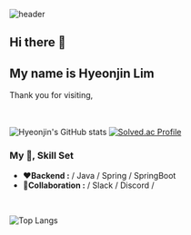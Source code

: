 ![header](https://capsule-render.vercel.app/api?type=waving&color=gradient&height=300&section=header&text=HyeonJin%20Lim&fontSize=90&animation=fadeIn&fontAlignY=38&descAlignY=51&descAlign=62)

## Hi there 👋
## My name is Hyeonjin Lim

Thank you for visiting,</br>
</br>
</br>


![Hyeonjin's GitHub stats](https://github-readme-stats.vercel.app/api?username=jini5&show_icons=true&theme=cobalt)
[![Solved.ac Profile](http://mazassumnida.wtf/api/v2/generate_badge?boj=lim789789)](https://solved.ac/lim789789/)



### My 📝, Skill Set
- **❤️Backend  :** / Java / Spring / SpringBoot
- **💙Collaboration :** / Slack / Discord /

<br>

![Top Langs](https://github-readme-stats.vercel.app/api/top-langs/?username=jini5&layout=compact&theme=radical)



</br>
</br>
</br>


<!--
/ <img src="https://img.shields.io/badge/Python-3766AB?style=flat-square&logo=Python&logoColor=white"/></a> / 
  <img src="https://img.shields.io/badge/Java-007396?style=flat-square&logo=Java&logoColor=white"/></a> / 
  <img src="https://img.shields.io/badge/C++-00599C?style=flat-square&logo=C%2B%2B&logoColor=white"/></a> / 
  <img src="https://img.shields.io/badge/C-A8B9CC?style=flat-square&logo=C&logoColor=white"/></a>/ 


- **💛DevOps   :** / AWS / K8S / Docker /
- **💚Frontend :** / HTML5 / CSS3(SCSS) / JS(ES6) / React / Flutter /

**jini5/jini5** is a ✨ _special_ ✨ repository because its `README.md` (this file) appears on your GitHub profile.

Here are some ideas to get you started:

- 🔭 I’m currently working on ...
- 🌱 I’m currently learning ...
- 👯 I’m looking to collaborate on ...
- 🤔 I’m looking for help with ...
- 💬 Ask me about ...
- 📫 How to reach me: ...
- 😄 Pronouns: ...
- ⚡ Fun fact: ...
-->


